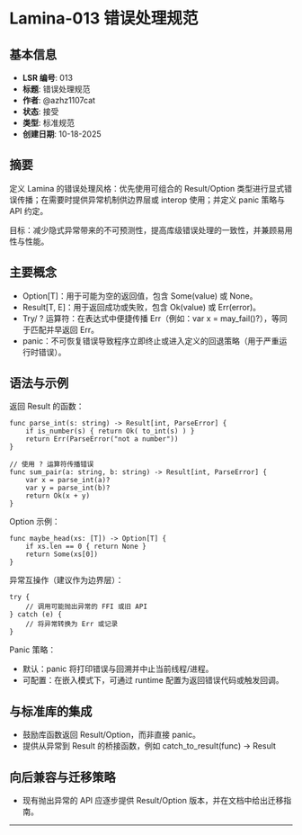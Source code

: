 # Lamina-013 错误处理规范

## 基本信息

- **LSR 编号**: 013
- **标题**: 错误处理规范
- **作者**: @azhz1107cat
- **状态**: 接受
- **类型**: 标准规范
- **创建日期**: 10-18-2025

## 摘要

定义 Lamina 的错误处理风格：优先使用可组合的 Result/Option 类型进行显式错误传播；在需要时提供异常机制供边界层或 interop 使用；并定义 panic 策略与 API 约定。

目标：减少隐式异常带来的不可预测性，提高库级错误处理的一致性，并兼顾易用性与性能。

## 主要概念

- Option[T]：用于可能为空的返回值，包含 Some(value) 或 None。
- Result[T, E]：用于返回成功或失败，包含 Ok(value) 或 Err(error)。
- Try/ ? 运算符：在表达式中便捷传播 Err（例如：var x = may_fail()?），等同于匹配并早返回 Err。
- panic：不可恢复错误导致程序立即终止或进入定义的回退策略（用于严重运行时错误）。

## 语法与示例

返回 Result 的函数：
```
func parse_int(s: string) -> Result[int, ParseError] {
	if is_number(s) { return Ok( to_int(s) ) }
	return Err(ParseError("not a number"))
}

// 使用 ? 运算符传播错误
func sum_pair(a: string, b: string) -> Result[int, ParseError] {
	var x = parse_int(a)?
	var y = parse_int(b)?
	return Ok(x + y)
}
```

Option 示例：
```
func maybe_head(xs: [T]) -> Option[T] {
	if xs.len == 0 { return None }
	return Some(xs[0])
}
```

异常互操作（建议作为边界层）：
```
try {
	// 调用可能抛出异常的 FFI 或旧 API
} catch (e) {
	// 将异常转换为 Err 或记录
}
```

Panic 策略：
- 默认：panic 将打印错误与回溯并中止当前线程/进程。
- 可配置：在嵌入模式下，可通过 runtime 配置为返回错误代码或触发回调。

## 与标准库的集成

- 鼓励库函数返回 Result/Option，而非直接 panic。
- 提供从异常到 Result 的桥接函数，例如 catch_to_result(func) -> Result

## 向后兼容与迁移策略

- 现有抛出异常的 API 应逐步提供 Result/Option 版本，并在文档中给出迁移指南。

---
